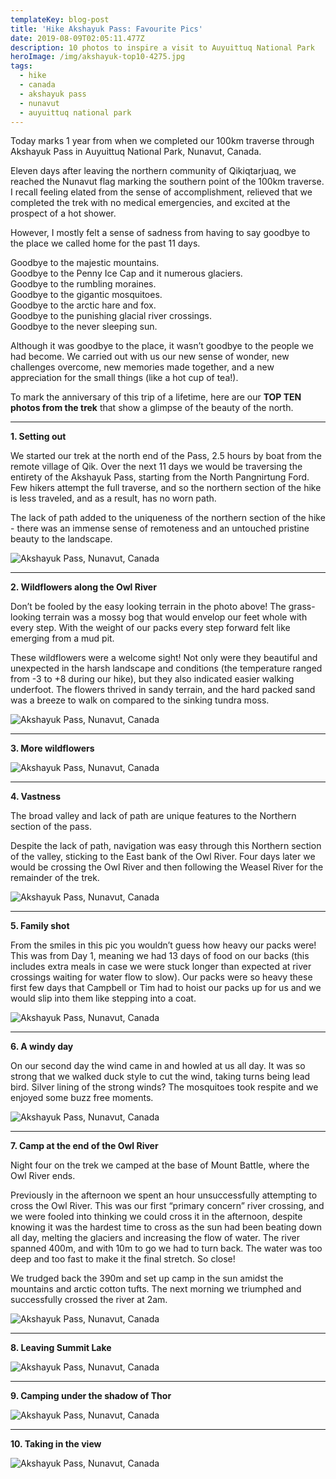 ```yaml
---
templateKey: blog-post
title: 'Hike Akshayuk Pass: Favourite Pics'
date: 2019-08-09T02:05:11.477Z
description: 10 photos to inspire a visit to Auyuittuq National Park
heroImage: /img/akshayuk-top10-4275.jpg
tags:
  - hike
  - canada
  - akshayuk pass
  - nunavut
  - auyuittuq national park
---
```

Today marks 1 year from when we completed our 100km traverse through Akshayuk Pass in Auyuittuq National Park, Nunavut, Canada. 

Eleven days after leaving the northern community of Qikiqtarjuaq, we reached the Nunavut flag marking the southern point of the 100km traverse. I recall feeling elated from the sense of accomplishment, relieved that we completed the trek with no medical emergencies, and excited at the prospect of a hot shower. 

However, I mostly felt a sense of sadness from having to say goodbye to the place we called home for the past 11 days.

Goodbye to the majestic mountains.\
Goodbye to the Penny Ice Cap and it numerous glaciers.\
Goodbye to the rumbling moraines.\
Goodbye to the gigantic mosquitoes.\
Goodbye to the arctic hare and fox.\
Goodbye to the punishing glacial river crossings. \
Goodbye to the never sleeping sun.

Although it was goodbye to the place, it wasn’t goodbye to the people we had become. We carried out with us our new sense of wonder, new challenges overcome, new memories made together, and a new appreciation for the small things (like a hot cup of tea!). 

To mark the anniversary of this trip of a lifetime, here are our **TOP TEN photos from the trek** that show a glimpse of the beauty of the north. 

****

**1. Setting out**

We started our trek at the north end of the Pass, 2.5 hours by boat from the remote village of Qik. Over the next 11 days we would be traversing the entirety of the Akshayuk Pass, starting from the North Pangnirtung Ford. Few hikers attempt the full traverse, and so the northern section of the hike is less traveled, and as a result, has no worn path. 

The lack of path added to the uniqueness of the northern section of the hike - there was an immense sense of remoteness and an untouched pristine beauty to the landscape. 

![Akshayuk Pass, Nunavut, Canada](/img/akshayuk-top10-4137.jpg "Akshayuk Pass, Nunavut, Canada")

- - -

**2. Wildflowers along the Owl River**

Don’t be fooled by the easy looking terrain in the photo above! The grass-looking terrain was a mossy bog that would envelop our feet whole with every step. With the weight of our packs every step forward felt like emerging from a mud pit.

These wildflowers were a welcome sight! Not only were they beautiful and unexpected in the harsh landscape and conditions (the temperature ranged from -3 to +8 during our hike), but they also indicated easier walking underfoot. The flowers thrived in sandy terrain, and the hard packed sand was a breeze to walk on compared to the sinking tundra moss.

![Akshayuk Pass, Nunavut, Canada](/img/akshayuk-top10-2193.jpg "Akshayuk Pass, Nunavut, Canada")

- - -

**3. More wildflowers**

![Akshayuk Pass, Nunavut, Canada](/img/akshayuk-top10-1871.jpg "Akshayuk Pass, Nunavut, Canada")

- - -

**4. Vastness**

The broad valley and lack of path are unique features to the Northern section of the pass. 

Despite the lack of path, navigation was easy through this Northern section of the valley, sticking to the East bank of the Owl River. Four days later we would be crossing the Owl River and then following the Weasel River for the remainder of the trek. 

![Akshayuk Pass, Nunavut, Canada](/img/akshayuk-top10-1857.jpg "Akshayuk Pass, Nunavut, Canada")

- - -

**5. Family shot**

From the smiles in this pic you wouldn’t guess how heavy our packs were! This was from Day 1, meaning we had 13 days of food on our backs (this includes extra meals in case we were stuck longer than expected at river crossings waiting for water flow to slow). Our packs were so heavy these first few days that Campbell or Tim had to hoist our packs up for us and we would slip into them like stepping into a coat.

![Akshayuk Pass, Nunavut, Canada](/img/akshayuk-top10-1893.jpg "Akshayuk Pass, Nunavut, Canada")

- - -

**6. A windy day**

On our second day the wind came in and howled at us all day. It was so strong that we walked duck style to cut the wind, taking turns being lead bird. Silver lining of the strong winds? The mosquitoes took respite and we enjoyed some buzz free moments.

![Akshayuk Pass, Nunavut, Canada](/img/akshayuk-top10-1951.jpg "Akshayuk Pass, Nunavut, Canada")

- - -

**7. Camp at the end of the Owl River**

Night four on the trek we camped at the base of Mount Battle, where the Owl River ends. 

Previously in the afternoon we spent an hour unsuccessfully attempting to cross the Owl River. This was our first “primary concern” river crossing, and we were fooled into thinking we could cross it in the afternoon, despite knowing it was the hardest time to cross as the sun had been beating down all day, melting the glaciers and increasing the flow of water. The river spanned 400m, and with 10m to go we had to turn back. The water was too deep and too fast to make it the final stretch. So close! 

We trudged back the 390m and set up camp in the sun amidst the mountains and arctic cotton tufts. The next morning we triumphed and successfully crossed the river at 2am.

![Akshayuk Pass, Nunavut, Canada](/img/akshayuk-top10-4238.jpg "Akshayuk Pass, Nunavut, Canada")

- - -

**8. Leaving Summit Lake** 

![Akshayuk Pass, Nunavut, Canada](/img/akshayuk-top10-4275.jpg "Akshayuk Pass, Nunavut, Canada")

- - -

**9. Camping under the shadow of Thor**

![Akshayuk Pass, Nunavut, Canada](/img/akshayuk-top10-4344.jpg "Akshayuk Pass, Nunavut, Canada")

- - -

**10. Taking in the view**

![Akshayuk Pass, Nunavut, Canada](/img/akshayuk-top10-2138.jpg "Akshayuk Pass, Nunavut, Canada")
